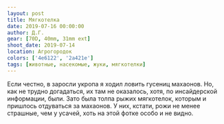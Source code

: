 ```yaml
---
layout: post
title: Мягкотелка
date: 2019-07-16 00:00:00
author: Д.Г.
gear: [70D, 40mm, 31mm ext]
shoot_date: 2019-07-14
location: Агрогородок
colors: ['4e6122', '2a421e']
tags: [животные, насекомые, жуки, мягкотелки]
---
```

Если честно, в заросли укропа я ходил ловить гусениц махаонов. Но, как не трудно догадаться, их там не оказалось, хотя, по инсайдерской информации, были. Зато была толпа рыжих мягкотелок, которым и пришлось отдуваться за махаонов. У них, кстати, рожи не менее страшные, чем у усачей, хоть на этой фотке особо и не видно.
